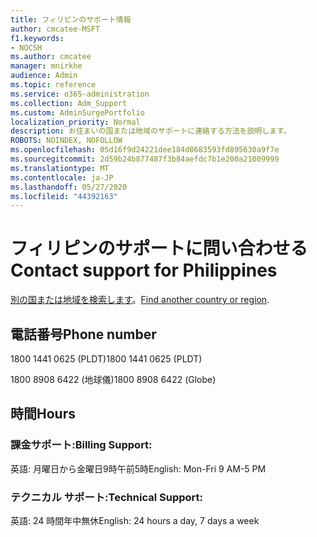 ```yaml
---
title: フィリピンのサポート情報
author: cmcatee-MSFT
f1.keywords:
- NOCSH
ms.author: cmcatee
manager: mnirkhe
audience: Admin
ms.topic: reference
ms.service: o365-administration
ms.collection: Adm_Support
ms.custom: AdminSurgePortfolio
localization_priority: Normal
description: お住まいの国または地域のサポートに連絡する方法を説明します。
ROBOTS: NOINDEX, NOFOLLOW
ms.openlocfilehash: 05d16f9d24221dee184d8683593fd895630a9f7e
ms.sourcegitcommit: 2d59b24b877487f3b84aefdc7b1e200a21009999
ms.translationtype: MT
ms.contentlocale: ja-JP
ms.lasthandoff: 05/27/2020
ms.locfileid: "44392163"
---
```

# <a name="contact-support-for-philippines"></a><span data-ttu-id="e1ca8-103">フィリピンのサポートに問い合わせる</span><span class="sxs-lookup"><span data-stu-id="e1ca8-103">Contact support for Philippines</span></span>

<span data-ttu-id="e1ca8-104">[別の国または地域を検索します](../contact-support-for-business-products.md)。</span><span class="sxs-lookup"><span data-stu-id="e1ca8-104">[Find another country or region](../contact-support-for-business-products.md).</span></span>

## <a name="phone-number"></a><span data-ttu-id="e1ca8-105">電話番号</span><span class="sxs-lookup"><span data-stu-id="e1ca8-105">Phone number</span></span>
<span data-ttu-id="e1ca8-106">1800 1441 0625 (PLDT)</span><span class="sxs-lookup"><span data-stu-id="e1ca8-106">1800 1441 0625 (PLDT)</span></span>

<span data-ttu-id="e1ca8-107">1800 8908 6422 (地球儀)</span><span class="sxs-lookup"><span data-stu-id="e1ca8-107">1800 8908 6422 (Globe)</span></span>

## <a name="hours"></a><span data-ttu-id="e1ca8-108">時間</span><span class="sxs-lookup"><span data-stu-id="e1ca8-108">Hours</span></span>
### <a name="billing-support"></a><span data-ttu-id="e1ca8-109">課金サポート:</span><span class="sxs-lookup"><span data-stu-id="e1ca8-109">Billing Support:</span></span>

<span data-ttu-id="e1ca8-110">英語: 月曜日から金曜日9時午前5時</span><span class="sxs-lookup"><span data-stu-id="e1ca8-110">English: Mon-Fri 9 AM-5 PM</span></span>

### <a name="technical-support"></a><span data-ttu-id="e1ca8-111">テクニカル サポート:</span><span class="sxs-lookup"><span data-stu-id="e1ca8-111">Technical Support:</span></span>

<span data-ttu-id="e1ca8-112">英語: 24 時間年中無休</span><span class="sxs-lookup"><span data-stu-id="e1ca8-112">English: 24 hours a day, 7 days a week</span></span>
